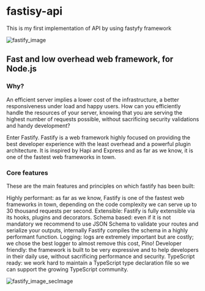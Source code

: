 # fastisy-api
This is my first implementation of API by using fastyfy framework

![fastify_image](https://pbs.twimg.com/profile_images/970652657231847424/mWKpZoM4_400x400.jpg)

## Fast and low overhead web framework, for Node.js

### Why?

An efficient server implies a lower cost of the infrastructure, a better responsiveness under load and happy users. How can you efficiently handle the resources of your server, knowing that you are serving the highest number of requests possible, without sacrificing security validations and handy development?

Enter Fastify. Fastify is a web framework highly focused on providing the best developer experience with the least overhead and a powerful plugin architecture. It is inspired by Hapi and Express and as far as we know, it is one of the fastest web frameworks in town.

### Core features

These are the main features and principles on which fastify has been built:

Highly performant: as far as we know, Fastify is one of the fastest web frameworks in town, depending on the code complexity we can serve up to 30 thousand requests per second.
Extensible: Fastify is fully extensible via its hooks, plugins and decorators.
Schema based: even if it is not mandatory we recommend to use JSON Schema to validate your routes and serialize your outputs, internally Fastify compiles the schema in a highly performant function.
Logging: logs are extremely important but are costly; we chose the best logger to almost remove this cost, Pino!
Developer friendly: the framework is built to be very expressive and to help developers in their daily use, without sacrificing performance and security.
TypeScript ready: we work hard to maintain a TypeScript type declaration file so we can support the growing TypeScript community.

![fastify_image_secImage](https://www.fastify.cn/images/fastify-fb-share-image.07b6e6860853c758.png)
